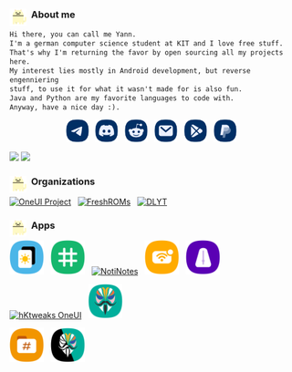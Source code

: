 ### <img align="left" loading="lazy" src="readme-res/cats.gif" width="30" /> &nbsp; About me
```
Hi there, you can call me Yann.
I'm a german computer science student at KIT and I love free stuff.
That's why I'm returning the favor by open sourcing all my projects here.
My interest lies mostly in Android development, but reverse engenniering
stuff, to use it for what it wasn't made for is also fun.
Java and Python are my favorite languages to code with.
Anyway, have a nice day :).
```

<div align="center">

[<img src="readme-res/telegram.png" height="40" />](https://t.me/yanndroid) &nbsp;
[<img src="readme-res/discord.png" height="40" />](https://discordapp.com/users/456054429322444810) &nbsp;
[<img src="readme-res/reddit.png" height="40" />](https://www.reddit.com/user/Yanndroid) &nbsp;
[<img src="readme-res/email.png" height="40" />](mailto:yanndroid.dev@gmail.com) &nbsp;
[<img src="readme-res/playstore.png" height="40" />](https://play.google.com/store/apps/dev?id=5974502967924582562) &nbsp;
[<img src="readme-res/paypal.png" height="40" />](https://paypal.me/YanndroidDev) &nbsp;

</div>

![](https://github-readme-stats.vercel.app/api?username=Yanndroid&bg_color=ffffff00&text_color=888888&hide_border=true&hide_title=true)
![](https://github-readme-stats.vercel.app/api/top-langs/?username=Yanndroid&bg_color=ffffff00&text_color=888888&hide_border=true&hide_title=true&layout=compact)

### <img align="left" loading="lazy" src="readme-res/cats.gif" width="30" /> &nbsp; Organizations
[<img title="OneUI Project" src="https://images.weserv.nl/?url=avatars.githubusercontent.com/u/101518500?v=4&fit=cover&mask=circle" width="70"/>](https://github.com/OneUIProject) &nbsp;
[<img title="FreshROMs" src="https://images.weserv.nl/?url=avatars.githubusercontent.com/u/77595200?v=4&fit=cover&mask=circle" width="70"/>](https://github.com/FreshROMs) &nbsp;
[<img title="DLYT" src="https://images.weserv.nl/?url=avatars.githubusercontent.com/u/82230888?v=4&fit=cover&mask=circle" width="70"/>](https://github.com/DLYT-Dev)

### <img align="left" loading="lazy" src="readme-res/cats.gif" width="30" /> &nbsp; Apps
[<img title="DualWallpaper" src="https://github.com/Yanndroid/DualWallpaper/raw/master/readme-res/icon_day.png" width="60"/>](https://github.com/Yanndroid/DualWallpaper) &nbsp;
[<img title="Sudoku" src="https://github.com/Yanndroid/Sudoku/raw/master/readme-res/icon.png" width="60"/>](https://github.com/Yanndroid/Sudoku) &nbsp;
[<img title="NotiNotes" src="https://github.com/Yanndroid/NotiNotes/raw/master/readme-res/icon.png" width="60"/>](https://github.com/Yanndroid/NotiNotes) &nbsp;
[<img title="Notifer" src="https://github.com/Yanndroid/Notifer/raw/master/readme-res/icon.png" width="60"/>](https://github.com/Yanndroid/Notifer) &nbsp;
[<img title="Metronome" src="https://github.com/Yanndroid/Metronome/raw/master/readme-res/icon.png" width="60"/>](https://github.com/Yanndroid/Metronome)

[<img title="hKtweaks OneUI" src="https://github.com/Yanndroid/hKtweaks-OneUI/raw/master/readme-res/icon.png" width="60"/>](https://github.com/Yanndroid/hKtweaks-OneUI) &nbsp;
[<img title="Magisk OneUI" src="readme-res/magisk.png" width="60"/>](https://github.com/Yanndroid/Magisk-OneUI)

[<img title="Samsung My Files Root Extension" src="https://github.com/Yanndroid/Samsung-My-Files-Root-Extension/raw/master/readme-res/icon.png" width="60"/>](https://github.com/Yanndroid/Samsung-My-Files-Root-Extension) &nbsp;
[<img title="MagiskToggle" src="https://github.com/Yanndroid/MagiskToggle/raw/master/readme-res/icon.png" width="60"/>](https://github.com/Yanndroid/MagiskToggle)

